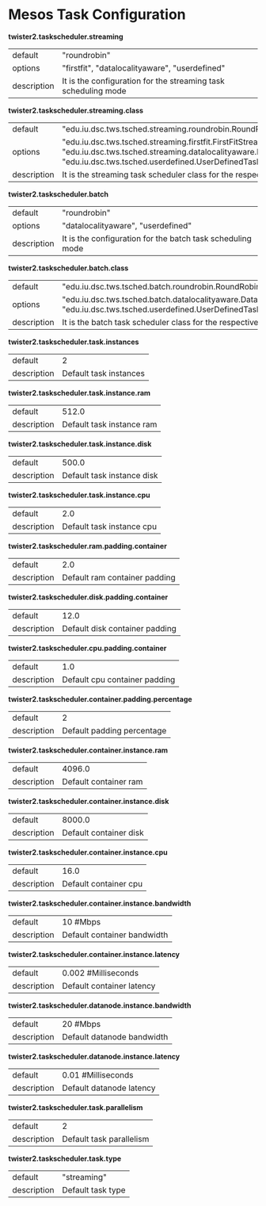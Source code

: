 # Mesos Task Configuration

**twister2.taskscheduler.streaming**
<table><tr><td>default</td><td>"roundrobin"</td><tr><td>options</td><td>"firstfit", "datalocalityaware", "userdefined"</td>
<tr><td>description</td><td>It is the configuration for the streaming task scheduling mode</td></table>

**twister2.taskscheduler.streaming.class**
<table><tr><td>default</td><td>"edu.iu.dsc.tws.tsched.streaming.roundrobin.RoundRobinTaskScheduler"</td><tr><td>options</td>
<td>"edu.iu.dsc.tws.tsched.streaming.firstfit.FirstFitStreamingTaskScheduler", 
"edu.iu.dsc.tws.tsched.streaming.datalocalityaware.DataLocalityStreamingTaskScheduler", 
"edu.iu.dsc.tws.tsched.userdefined.UserDefinedTaskScheduler" </td><tr><td>description</td>
<td>It is the streaming task scheduler class for the respective task scheduling mode</td></table>

**twister2.taskscheduler.batch**
<table><tr><td>default</td><td>"roundrobin"</td><tr><td>options</td><td>"datalocalityaware", "userdefined"</td>
<tr><td>description</td><td>It is the configuration for the batch task scheduling mode</td></table>

**twister2.taskscheduler.batch.class**
<table><tr><td>default</td><td>"edu.iu.dsc.tws.tsched.batch.roundrobin.RoundRobinBatchTaskScheduler"</td>
<tr><td>options</td><td>"edu.iu.dsc.tws.tsched.batch.datalocalityaware.DataLocalityBatchTaskScheduler", 
"edu.iu.dsc.tws.tsched.userdefined.UserDefinedTaskScheduler"</td><tr><td>description</td>
<td>It is the batch task scheduler class for the respective task scheduling mode</td></table>

**twister2.taskscheduler.task.instances**
<table><tr><td>default</td><td>2</td><tr><td>description</td><td>Default task instances</td></table>

**twister2.taskscheduler.task.instance.ram**
<table><tr><td>default</td><td>512.0</td><tr><td>description</td><td>Default task instance ram</td></table>

**twister2.taskscheduler.task.instance.disk**
<table><tr><td>default</td><td>500.0</td><tr><td>description</td><td>Default task instance disk</td></table>

**twister2.taskscheduler.task.instance.cpu**
<table><tr><td>default</td><td>2.0</td><tr><td>description</td><td>Default task instance cpu</td></table>

**twister2.taskscheduler.ram.padding.container**
<table><tr><td>default</td><td>2.0</td><tr><td>description</td><td>Default ram container padding</td></table>

**twister2.taskscheduler.disk.padding.container**
<table><tr><td>default</td><td>12.0</td><tr><td>description</td><td>Default disk container padding</td></table>

**twister2.taskscheduler.cpu.padding.container**
<table><tr><td>default</td><td>1.0</td><tr><td>description</td><td>Default cpu container padding</td></table>

**twister2.taskscheduler.container.padding.percentage**
<table><tr><td>default</td><td>2</td><tr><td>description</td><td>Default padding percentage</td></table>

**twister2.taskscheduler.container.instance.ram**
<table><tr><td>default</td><td>4096.0</td><tr><td>description</td><td>Default container ram</td></table>

**twister2.taskscheduler.container.instance.disk**
<table><tr><td>default</td><td>8000.0</td><tr><td>description</td><td>Default container disk</td></table>

**twister2.taskscheduler.container.instance.cpu**
<table><tr><td>default</td><td>16.0</td><tr><td>description</td><td>Default container cpu</td></table>

**twister2.taskscheduler.container.instance.bandwidth**
<table><tr><td>default</td><td>10 #Mbps</td><tr><td>description</td><td>Default container bandwidth</td></table>

**twister2.taskscheduler.container.instance.latency**
<table><tr><td>default</td><td>0.002 #Milliseconds</td><tr><td>description</td><td>Default container latency</td></table>

**twister2.taskscheduler.datanode.instance.bandwidth**
<table><tr><td>default</td><td>20 #Mbps</td><tr><td>description</td><td>Default datanode bandwidth</td></table>

**twister2.taskscheduler.datanode.instance.latency**
<table><tr><td>default</td><td>0.01 #Milliseconds</td><tr><td>description</td><td>Default datanode latency</td></table>

**twister2.taskscheduler.task.parallelism**
<table><tr><td>default</td><td>2</td><tr><td>description</td><td>Default task parallelism</td></table>

**twister2.taskscheduler.task.type**
<table><tr><td>default</td><td>"streaming"</td><tr><td>description</td><td>Default task type</td></table>


